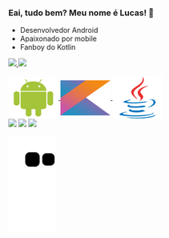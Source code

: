 ### Eai, tudo bem? Meu nome é Lucas! 👋

- Desenvolvedor Android
- Apaixonado por mobile
- Fanboy do Kotlin

 <div>
  <a href="https://github.com/lucslbtd">
  <img height="180em" src="https://github-readme-stats.vercel.app/api?username=lucslbtd&show_icons=true&theme=dracula&include_all_commits=true&count_private=true"/>
  <img height="180em" src="https://github-readme-stats.vercel.app/api/top-langs/?username=lucslbtd&layout=compact&langs_count=7&theme=dracula"/>
</div>
<div style="display: inline_block"><br>
  <img align="center" alt="Rafa-Js" height="80" width="100" src="https://raw.githubusercontent.com/devicons/devicon/master/icons/android/android-plain.svg">
  <img align="center" alt="Rafa-Ts" height="70" width="100" src="https://raw.githubusercontent.com/devicons/devicon/master/icons/kotlin/kotlin-original.svg">
  <img align="center" alt="Rafa-React" height="85" width="100" src="https://raw.githubusercontent.com/devicons/devicon/master/icons/java/java-original.svg">
</div>
  
 <div> 
  <a href="https://www.instagram.com/lucasamartins_" target="_blank"><img src="https://img.shields.io/badge/-Instagram-%23E4405F?style=for-the-badge&logo=instagram&logoColor=white" target="_blank"></a>
  <a href = "mailto:alucas057@gmail.com"><img src="https://img.shields.io/badge/-Gmail-%23333?style=for-the-badge&logo=gmail&logoColor=white" target="_blank"></a>
  <a href="https://www.linkedin.com/in/lucas-amartins-dev/" target="_blank"><img src="https://img.shields.io/badge/-LinkedIn-%230077B5?style=for-the-badge&logo=linkedin&logoColor=white" target="_blank"></a>  
</div> 
  
  ![Snake animation](https://github.com/rafaballerini/rafaballerini/blob/output/github-contribution-grid-snake.svg)
